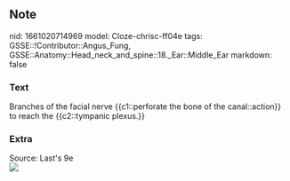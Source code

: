 ## Note
nid: 1661020714969
model: Cloze-chrisc-ff04e
tags: GSSE::!Contributor::Angus_Fung, GSSE::Anatomy::Head_neck_and_spine::18._Ear::Middle_Ear
markdown: false

### Text
Branches of the facial nerve {{c1::perforate the bone of the canal::action}} to reach the {{c2::tympanic plexus.}}

### Extra
<div>
  Source: Last's 9e
</div><img src=
"paste-7b90516dbb12e012ce8dd5d82ab0c535fc032ecc.jpg">
